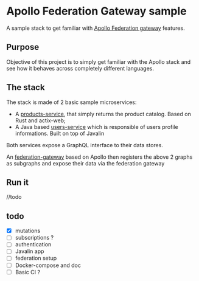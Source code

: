 # Apollo Federation Gateway sample

A sample stack to get familiar with [Apollo Federation gateway](https://www.apollographql.com/docs/federation/) features. 

## Purpose

Objective of this project is to simply get familiar with the Apollo stack and see how it behaves across completely different languages.


## The stack 

The stack is made of 2 basic sample microservices: 
- A [products-service](./products-service), that simply returns the product catalog. Based on Rust and actix-web;
- A Java based [users-service](./users-service) which is responsible of users profile informations. Built on top of Javalin

Both services expose a GraphQL interface to their data stores. 

An [federation-gateway](./federation-gateway) based on Apollo then registers the above 2 graphs as subgraphs and expose their data via the federation gateway

## Run it
//todo

## todo

- [x] mutations
- [ ] subscriptions ? 
- [ ] authentication
- [ ] Javalin app
- [ ] federation setup
- [ ] Docker-compose and doc
- [ ] Basic CI ?
